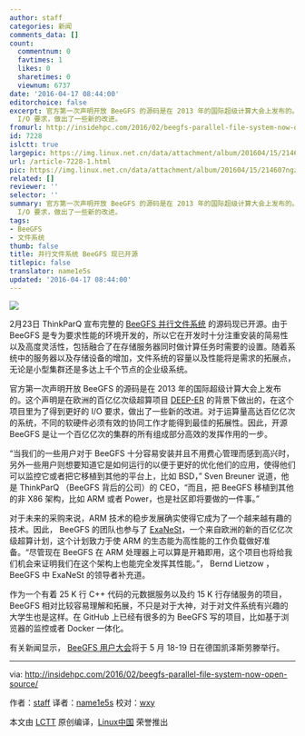 ```yaml
---
author: staff
categories: 新闻
comments_data: []
count:
  commentnum: 0
  favtimes: 1
  likes: 0
  sharetimes: 0
  viewnum: 6737
date: '2016-04-17 08:44:00'
editorchoice: false
excerpt: 官方第一次声明开放 BeeGFS 的源码是在 2013 年的国际超级计算大会上发布的。这个声明是在欧洲的百亿亿次级超算项目 DEEP-ER 的背景下做出的，在这个项目里为了得到更好的
  I/O 要求，做出了一些新的改进。
fromurl: http://insidehpc.com/2016/02/beegfs-parallel-file-system-now-open-source/
id: 7228
islctt: true
largepic: https://img.linux.net.cn/data/attachment/album/201604/15/214607ngzz919hm29y1bh4.jpg
url: /article-7228-1.html
pic: https://img.linux.net.cn/data/attachment/album/201604/15/214607ngzz919hm29y1bh4.jpg.thumb.jpg
related: []
reviewer: ''
selector: ''
summary: 官方第一次声明开放 BeeGFS 的源码是在 2013 年的国际超级计算大会上发布的。这个声明是在欧洲的百亿亿次级超算项目 DEEP-ER 的背景下做出的，在这个项目里为了得到更好的
  I/O 要求，做出了一些新的改进。
tags:
- BeeGFS
- 文件系统
thumb: false
title: 并行文件系统 BeeGFS 现已开源
titlepic: false
translator: name1e5s
updated: '2016-04-17 08:44:00'
---
```


![](https://img.linux.net.cn/data/attachment/album/201604/15/214607ngzz919hm29y1bh4.jpg)


2月23日 ThinkParQ 宣布完整的 [BeeGFS 并行文件系统](http://www.beegfs.com/) 的源码现已开源。由于 BeeGFS 是专为要求性能的环境开发的，所以它在开发时十分注重安装的简易性以及高度灵活性，包括融合了在存储服务器同时做计算任务时需要的设置。随着系统中的服务器以及存储设备的增加，文件系统的容量以及性能将是需求的拓展点，无论是小型集群还是多达上千个节点的企业级系统。


官方第一次声明开放 BeeGFS 的源码是在 2013 年的国际超级计算大会上发布的。这个声明是在欧洲的百亿亿次级超算项目 [DEEP-ER](http://www.deep-project.eu/deep-project/EN/Home/home_node.html) 的背景下做出的，在这个项目里为了得到更好的 I/O 要求，做出了一些新的改进。对于运算量高达百亿亿次的系统，不同的软硬件必须有效的协同工作才能得到最佳的拓展性。因此，开源 BeeGFS 是让一个百亿亿次的集群的所有组成部分高效的发挥作用的一步。


“当我们的一些用户对于 BeeGFS 十分容易安装并且不用费心管理而感到高兴时，另外一些用户则想要知道它是如何运行的以便于更好的优化他们的应用，使得他们可以监控它或者把它移植到其他的平台上，比如 BSD，” Sven Breuner 说道，他是 ThinkParQ （BeeGFS 背后的公司）的 CEO，“而且，把 BeeGFS 移植到其他的非 X86 架构，比如 ARM 或者 Power，也是社区即将要做的一件事。”


对于未来的采购来说，ARM 技术的稳步发展确实使得它成为了一个越来越有趣的技术。因此， BeeGFS 的团队也参与了 [ExaNeSt](http://www.exanest.eu/)，一个来自欧洲的新的百亿亿次级超算计划，这个计划致力于使 ARM 的生态能为高性能的工作负载做好准备。“尽管现在 BeeGFS 在 ARM 处理器上可以算是开箱即用，这个项目也将给我们机会来证明我们在这个架构上也能完全发挥其性能。”， Bernd Lietzow ， BeeGFS 中 ExaNeSt 的领导者补充道。


作为一个有着 25 K 行 C++ 代码的元数据服务以及约 15 K 行存储服务的项目，BeeGFS 相对比较容易理解和拓展，不只是对于大神，对于对文件系统有兴趣的大学生也是这样。在 GitHub 上已经有很多的为 BeeGFS 写的项目，比如基于浏览器的监控或者 Docker 一体化。


有关新闻显示， [BeeGFS 用户大会](http://www.beegfs.com/content/user-meeting-2016/)将于 5 月 18-19 日在德国凯泽斯劳滕举行。




---


via: <http://insidehpc.com/2016/02/beegfs-parallel-file-system-now-open-source/> 


作者：[staff](http://insidehpc.com/author/staff/) 译者：[name1e5s](https://github.com/name1e5s) 校对：[wxy](https://github.com/wxy)


本文由 [LCTT](https://github.com/LCTT/TranslateProject) 原创编译，[Linux中国](https://linux.cn/) 荣誉推出